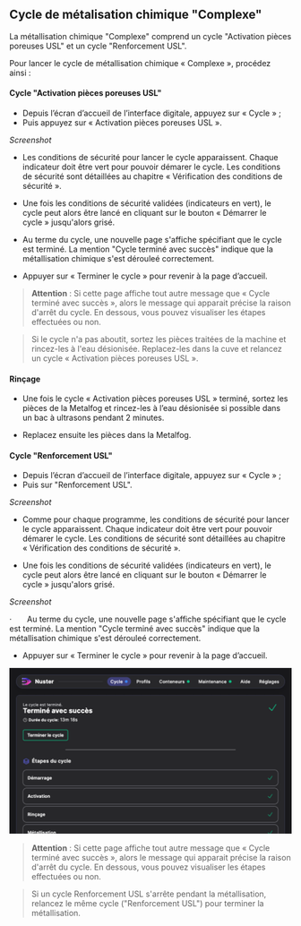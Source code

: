 ## Cycle de métalisation chimique "Complexe"

La métallisation chimique "Complexe" comprend un cycle "Activation pièces poreuses USL" et un cycle "Renforcement USL".

Pour lancer le cycle de métallisation chimique « Complexe », procédez ainsi :

#### Cycle "Activation pièces poreuses USL"

 - Depuis l’écran d’accueil de l’interface digitale, appuyez sur « Cycle » ;
 - Puis appuyez sur « Activation pièces poreuses USL ».

_Screenshot_

-  Les conditions de sécurité pour lancer le cycle apparaissent. Chaque indicateur doit être vert pour pouvoir démarer le cycle. Les conditions de sécurité sont détaillées au chapitre « Vérification des conditions de sécurité ».

 - Une fois les conditions de sécurité validées (indicateurs en vert), le cycle peut alors être lancé en cliquant sur le bouton « Démarrer le cycle » jusqu'alors grisé.

 - Au terme du cycle, une nouvelle page s'affiche spécifiant que le cycle est terminé. La mention "Cycle terminé avec succès" indique que la métallisation chimique s'est dérouleé correctement.

 - Appuyer sur « Terminer le cycle » pour revenir à la page d’accueil.

>**Attention** : Si cette page affiche tout autre message que « Cycle terminé avec succès », alors le message qui apparait précise la raison d'arrêt du cycle. En dessous, vous pouvez visualiser les étapes effectuées ou non. 

>Si le cycle n'a pas aboutit, sortez les pièces traitées de la machine et rincez-les à l'eau désionisée. Replacez-les dans la cuve et relancez un cycle « Activation pièces poreuses USL ».

#### Rinçage

 - Une fois le cycle « Activation pièces poreuses USL » terminé, sortez les pièces de la Metalfog et rincez-les à l’eau désionisée si possible dans un bac à ultrasons pendant 2 minutes.

 - Replacez ensuite les pièces dans la Metalfog.

#### Cycle "Renforcement USL"

 - Depuis l’écran d’accueil de l’interface digitale, appuyez sur « Cycle » ;
 - Puis sur "Renforcement USL".

_Screenshot_

-  Comme pour chaque programme, les conditions de sécurité pour lancer le cycle apparaissent. Chaque indicateur doit être vert pour pouvoir démarer le cycle. Les conditions de sécurité sont détaillées au chapitre « Vérification des conditions de sécurité ».

 - Une fois les conditions de sécurité validées (indicateurs en vert), le cycle peut alors être lancé en cliquant sur le bouton « Démarrer le cycle » jusqu'alors grisé.

_Screenshot_

·        Au terme du cycle, une nouvelle page s'affiche spécifiant que le cycle est terminé. La mention "Cycle terminé avec succès" indique que la métallisation chimique s'est dérouleé correctement.

 - Appuyer sur « Terminer le cycle » pour revenir à la page d’accueil.

![Affichage de fin de cycle normal](cycletermineavecsucces.png)

 >**Attention** : Si cette page affiche tout autre message que « Cycle terminé avec succès », alors le message qui apparait précise la raison d'arrêt du cycle. En dessous, vous pouvez visualiser les étapes effectuées ou non. 

>Si un cycle Renforcement USL s'arrête pendant la métallisation, relancez le même cycle ("Renforcement USL") pour terminer la métallisation.